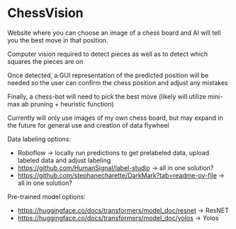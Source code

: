 # ChessVision
Website where you can choose an image of a chess board and AI will tell you the best move in that position. 

Computer vision required to detect pieces as well as to detect which squares the pieces are on

Once detected, a GUI representation of the predicted position will be needed so the user can confirm the chess position and adjust any mistakes 

Finally, a chess-bot will need to pick the best move (likely will utilize mini-max ab pruning + heuristic function)

Currently will only use images of my own chess board, but may expand in the future for general use and creation of data flywheel

Data labeling options:
  - Roboflow -> locally run predictions to get prelabeled data, upload labeled data and adjust labeling
  - https://github.com/HumanSignal/label-studio -> all in one solution?
  - https://github.com/stephanecharette/DarkMark?tab=readme-ov-file -> all in one solution?
    
 Pre-trained model options:
  - https://huggingface.co/docs/transformers/model_doc/resnet -> ResNET
  - https://huggingface.co/docs/transformers/model_doc/yolos -> Yolos
